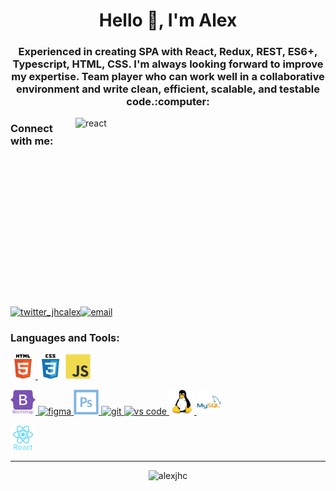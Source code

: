 


<h1 align="center">Hello 👋, I'm Alex</h1>
<h3 align="center">Experienced in creating SPA with React, Redux, REST, ES6+, Typescript, HTML, CSS. I'm always looking forward to improve my expertise. Team player who can work well in a collaborative environment and write clean, efficient, scalable, and testable code.:computer:</h3><img align="right" src="https://hsto.org/getpro/habr/post_images/261/7e0/cd5/2617e0cd55c0d25bc020621f4480917c.gif" alt="react" width="400" height="300"/>


<h3 align="left">Connect with me:</h3>
<p align="left"><a href="https://twitter.com/jhcalex" target="_blank"><img align="center" src="https://cdn.cms-twdigitalassets.com/content/dam/help-twitter/twitter_logo_blue.png" alt="twitter_jhcalex" height="50" width="50" /></a><a href="mailto:shchepkin2021@gmail.com" target="_blank"><img align="center" src="https://lh3.googleusercontent.com/VS3B_qhOFTYsdyNfnlr98zg3HNjB_Gcs9bxVnaQO9MysAoBOXMHATClhRviImKKJV8RV-0s7hl8KeVQcij5Iagb1exHzt40x679l8Q=w0" alt="email" height="40" width="40" /></a>
</p>

<h3 align="left">Languages and Tools:</h3>
<div align="left"> 
<a href="https://www.w3.org/html/" target="_blank"> <img src="https://raw.githubusercontent.com/devicons/devicon/master/icons/html5/html5-original-wordmark.svg" alt="html5" width="40" height="40"/> </a><a href="https://www.w3schools.com/css/" target="_blank"> <img src="https://raw.githubusercontent.com/devicons/devicon/master/icons/css3/css3-original-wordmark.svg" alt="css3" width="40" height="40"/></a> <a href="https://developer.mozilla.org/en-US/docs/Web/JavaScript" target="_blank"> <img src="https://raw.githubusercontent.com/devicons/devicon/master/icons/javascript/javascript-original.svg" alt="javascript" width="40" height="40"/></a>
  
<a href="https://getbootstrap.com" target="_blank"> <img src="https://raw.githubusercontent.com/devicons/devicon/master/icons/bootstrap/bootstrap-plain-wordmark.svg" alt="bootstrap" width="40" height="40"/> </a>  <a href="https://www.figma.com/" target="_blank"> <img src="https://www.vectorlogo.zone/logos/figma/figma-icon.svg" alt="figma" width="40" height="40"/> </a><a href="https://www.photoshop.com/en" target="_blank"> <img src="https://raw.githubusercontent.com/devicons/devicon/master/icons/photoshop/photoshop-line.svg" alt="photoshop" width="40" height="40"/> </a>  <a href="https://git-scm.com/" target="_blank"> <img src="https://www.vectorlogo.zone/logos/git-scm/git-scm-icon.svg" alt="git" width="40" height="40"/> </a> <a href="https://code.visualstudio.com/" target="_blank"> <img src="https://upload.wikimedia.org/wikipedia/commons/thumb/9/9a/Visual_Studio_Code_1.35_icon.svg/80px-Visual_Studio_Code_1.35_icon.svg.png" alt="vs code" width="40" height="40"/> </a>   <a href="https://www.linux.org/" target="_blank"> <img src="https://raw.githubusercontent.com/devicons/devicon/master/icons/linux/linux-original.svg" alt="linux" width="40" height="40"/> </a> <a href="https://www.mysql.com/" target="_blank"> <img src="https://raw.githubusercontent.com/devicons/devicon/master/icons/mysql/mysql-original-wordmark.svg" alt="mysql" width="40" height="40"/> </a>
  
<a href="https://reactjs.org/" target="_blank"> <img src="https://raw.githubusercontent.com/devicons/devicon/master/icons/react/react-original-wordmark.svg" alt="react" width="40" height="40"/></a> </div>
 
 <hr/>
 
<p align="center"><img src="https://github-readme-stats.vercel.app/api/top-langs?username=alexjhc&show_icons=true&locale=en&layout=compact" alt="alexjhc" /></p>



